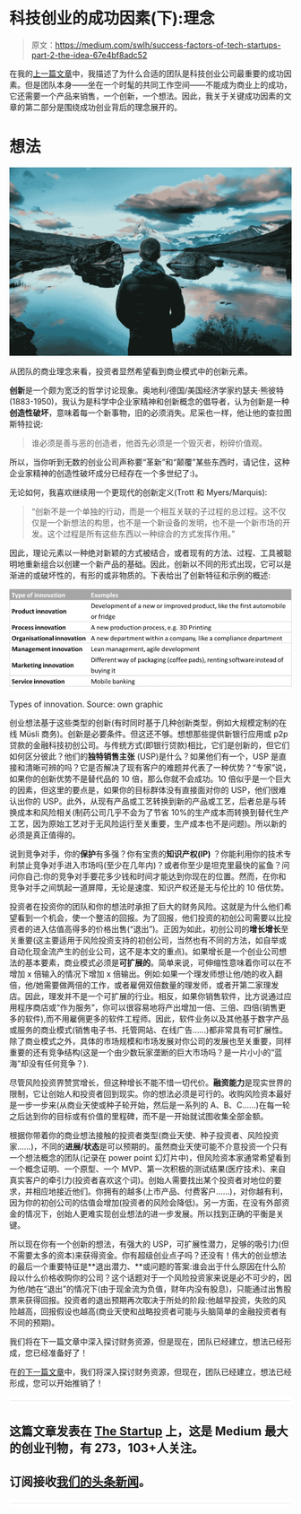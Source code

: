 # 科技创业的成功因素(下):理念

> 原文：<https://medium.com/swlh/success-factors-of-tech-startups-part-2-the-idea-67e4bf8adc52>

在我的[上一篇文章](/@daniel_kirch/success-factors-of-tech-startups-part-1-the-team-faca5f795038)中，我描述了为什么合适的团队是科技创业公司最重要的成功因素。但是团队本身——坐在一个时髦的共同工作空间——不能成为商业上的成功，它还需要一个产品来销售，一个创新，一个想法。因此，我关于关键成功因素的文章的第二部分是围绕成功创业背后的理念展开的。

# 想法

![](img/6ef3c94542a066fec0cd1546057dd29b.png)

从团队的商业理念来看，投资者显然希望看到商业模式中的创新元素。

**创新**是一个颇为宽泛的哲学讨论现象。奥地利/德国/美国经济学家约瑟夫·熊彼特(1883-1950)，我认为是科学中企业家精神和创新概念的倡导者，认为创新是一种**创造性破坏**，意味着每一个新事物，旧的必须消失。尼采也一样，他让他的查拉图斯特拉说:

> 谁必须是善与恶的创造者，他首先必须是一个毁灭者，粉碎价值观。

所以，当你听到无数的创业公司声称要“革新”和“颠覆”某些东西时，请记住，这种企业家精神的创造性破坏成分已经存在一个多世纪了:)。

无论如何，我喜欢继续用一个更现代的创新定义(Trott 和 Myers/Marquis):

> “创新不是一个单独的行动，而是一个相互关联的子过程的总过程。这不仅仅是一个新想法的构思，也不是一个新设备的发明，也不是一个新市场的开发。这个过程是所有这些东西以一种综合的方式发挥作用。”

因此，理论元素以一种绝对新颖的方式被结合，或者现有的方法、过程、工具被聪明地重新组合以创建一个新产品的基础。因此，创新以不同的形式出现，它可以是渐进的或破坏性的，有形的或非物质的。下表给出了创新特征和示例的概述:

![](img/c7e1b60a146faf3277a9427ad2eeb25c.png)

Types of innovation. Source: own graphic

创业想法基于这些类型的创新(有时同时基于几种创新类型，例如大规模定制的在线 Müsli 商务)。创新是必要条件。但这还不够。想想那些提供新银行应用或 p2p 贷款的金融科技初创公司。与传统方式(即银行贷款)相比，它们是创新的，但它们如何区分彼此？他们的**独特销售主张** (USP)是什么？如果他们有一个，USP 是直接和清晰可辨的吗？它是否解决了现有客户的难题并代表了一种优势？“专家”说，如果你的创新优势不是替代品的 10 倍，那么你就不会成功。10 倍似乎是一个巨大的因素，但这里的要点是，如果你的目标群体没有直接面对你的 USP，他们很难认出你的 USP。此外，从现有产品或工艺转换到新的产品或工艺，后者总是与转换成本和风险相关(制药公司几乎不会为了节省 10%的生产成本而转换到替代生产工艺，因为原始工艺对于无风险运行至关重要，生产成本也不是问题)。所以新的必须是真正值得的。

说到竞争对手，你的**保护**有多强？你有宝贵的**知识产权(IP)** ？你能利用你的技术专利禁止竞争对手进入市场吗(至少在几年内)？或者你至少是坦克里最快的鲨鱼？问问你自己:你的竞争对手要花多少钱和时间才能达到你现在的位置。然而，在你和竞争对手之间筑起一道屏障，无论是速度、知识产权还是无与伦比的 10 倍优势。

投资者在投资你的团队和你的想法时承担了巨大的财务风险。这就是为什么他们希望看到一个机会，使一个整洁的回报。为了回报，他们投资的初创公司需要以比投资者的进入估值高得多的价格出售(“退出”)。正因为如此，初创公司的**增长增长**至关重要(这主要适用于风险投资支持的初创公司，当然也有不同的方法，如自举或自动化现金流产生的创业公司，这不是本文的重点)。如果增长是一个创业公司想法的基本要素，商业模式必须是**可扩展的**。简单来说，可伸缩性意味着你可以在不增加 x 倍输入的情况下增加 x 倍输出。例如:如果一个理发师想让他/她的收入翻倍，他/她需要做两倍的工作，或者雇佣双倍数量的理发师，或者开第二家理发店。因此，理发并不是一个可扩展的行业。相反，如果你销售软件，比方说通过应用程序商店或“作为服务”，你可以很容易地将产出增加一倍、三倍、四倍(销售更多的软件),而不用雇佣更多的软件工程师。因此，软件业务以及其他基于数字产品或服务的商业模式(销售电子书、托管网站、在线广告……)都非常具有可扩展性。除了商业模式之外，具体的市场规模和市场发展对你公司的发展也至关重要，同样重要的还有竞争结构(这是一个由少数玩家垄断的巨大市场吗？是一片小小的“蓝海”却没有任何竞争？).

尽管风险投资界赞赏增长，但这种增长不能不惜一切代价。**融资能力**是现实世界的限制，它让创始人和投资者回到现实。你的想法必须是可行的。收购风险资本最好是一步一步来(从商业天使或种子轮开始，然后是一系列的 A、B、C……)在每一轮之后达到你的目标或有价值的里程碑，而不是一开始就试图收集全部金额。

根据你带着你的商业想法接触的投资者类型(商业天使、种子投资者、风险投资家……)，不同的**进展/状态**是可以预期的。虽然商业天使可能不介意投资一个只有一个想法概念的团队(记录在 power point 幻灯片中)，但风险资本家通常希望看到一个概念证明、一个原型、一个 MVP、第一次积极的测试结果(医疗技术)、来自真实客户的牵引力(投资者喜欢这个词)。创始人需要找出某个投资者对地位的要求，并相应地接近他们。你拥有的越多(上市产品、付费客户……)，对你越有利，因为你的初创公司的估值会增加(投资者的风险会降低)。另一方面，在没有外部资金的情况下，创始人更难实现创业想法的进一步发展。所以找到正确的平衡是关键。

所以现在你有一个创新的想法，有强大的 USP，可扩展性潜力，足够的吸引力(但不需要太多的资本)来获得资金。你有超级创业点子吗？还没有！伟大的创业想法的最后一个重要特征是**退出潜力、**或问题的答案:谁会出于什么原因在什么阶段以什么价格收购你的公司？这个话题对于一个风险投资家来说是必不可少的，因为他/她在“退出”的情况下(由于现金流为负值，财年内没有股息)，只能通过出售股票来获得回报。投资者的退出预期再次取决于所处的阶段:他越早投资，失败的风险越高，回报假设也越高(商业天使和战略投资者可能与头脑简单的金融投资者有不同的预期)。

我们将在下一篇文章中深入探讨财务资源，但是现在，团队已经建立，想法已经形成，您已经准备好了！

在[的下一篇文章](/@daniel_kirch/success-factors-of-tech-startups-part-3-resources-b78c85bff2c0)中，我们将深入探讨财务资源，但现在，团队已经建立，想法已经形成，您可以开始推销了！

![](img/731acf26f5d44fdc58d99a6388fe935d.png)

## 这篇文章发表在 [The Startup](https://medium.com/swlh) 上，这是 Medium 最大的创业刊物，有 273，103+人关注。

## 订阅接收[我们的头条新闻](http://growthsupply.com/the-startup-newsletter/)。

![](img/731acf26f5d44fdc58d99a6388fe935d.png)